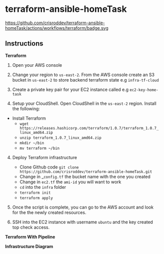 # terraform-ansible-homeTask
https://github.com/crisroddev/terraform-ansible-homeTask/actions/workflows/terraform/badge.svg

## Instructions

__Terraform__
1. Open your AWS console

2. Change your region to `us-east-2`. From the AWS console create an S3 bucket in `us-east-2` to store backend terraform state e.g `infra-tf-cloud`

3. Create a private key pair for your EC2 instance called e.g `ec2-key-home-task`

3. Setup your CloudShell. Open CloudShell in the `us-east-2` region. Install the following:

- Install Terraform
    - `wget https://releases.hashicorp.com/terraform/1.0.7/terraform_1.0.7_linux_amd64.zip`
    - `unzip terraform_1.0.7_linux_amd64.zip`
    - `mkdir ~/bin`
    - `mv terraform ~/bin`

4. Deploy Terraform infrastructure
    - Clone Github code  `git clone https://github.com/crisroddev/terraform-ansible-homeTask.git`
    - Change in _`config.tf` the bucket name with the one you created
    - Change in `ec2.tf` the `ami-id` you will want to work
    - `cd` into the `infra` folder
    - `terraform init`
    - `terraform apply`

5. Once the script is complete, you can go to the AWS account and look for the the newly created resources. 

6. SSH into the EC2 instance with username `ubuntu` and the key created top check access.

__Terraform With Pipeline__

__Infrastructure Diagram__